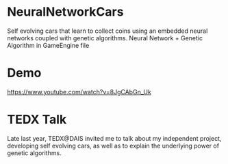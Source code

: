 # NeuralNetworkCars
Self evolving cars that learn to collect coins using an embedded neural networks coupled with genetic algorithms.
Neural Network + Genetic Algorithm in GameEngine file

# Demo 
https://www.youtube.com/watch?v=8JgCAbGn_Uk

# TEDX Talk
Late last year, TEDX@DAIS invited me to talk about my independent project, developing self evolving cars, as well as to explain the underlying power of genetic algorithms. 


